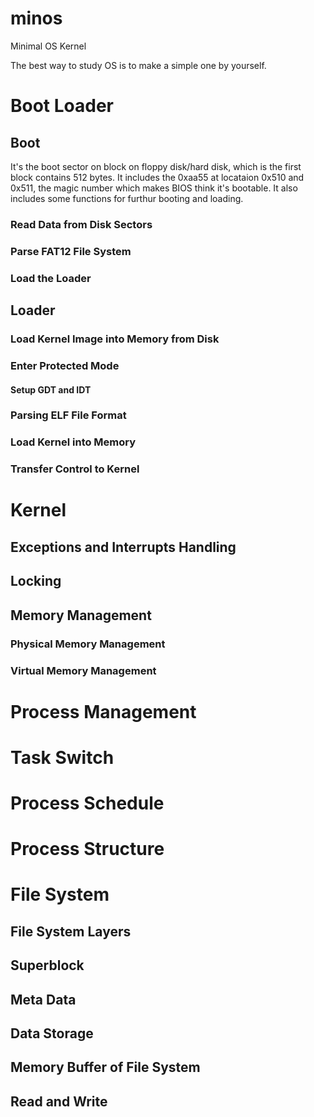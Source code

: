 # minos
Minimal OS Kernel

The best way to study OS is to make a simple one by yourself.

# Boot Loader
## Boot
It's the boot sector on block on floppy disk/hard disk, which is the first block contains 512 bytes.
It includes the 0xaa55 at locataion 0x510 and 0x511, the magic number which makes BIOS think it's bootable.
It also includes some functions for furthur booting and loading.
### Read Data from Disk Sectors

### Parse FAT12 File System

### Load the Loader

## Loader

### Load Kernel Image into Memory from Disk 

### Enter Protected Mode

#### Setup GDT and IDT

### Parsing ELF File Format

### Load Kernel into Memory

### Transfer Control to Kernel


# Kernel

## Exceptions and Interrupts Handling

## Locking

## Memory Management
### Physical Memory Management

### Virtual Memory Management


# Process Management
# Task Switch
# Process Schedule
# Process Structure


# File System
## File System Layers


## Superblock


## Meta Data

## Data Storage


## Memory Buffer of File System

## Read and Write
